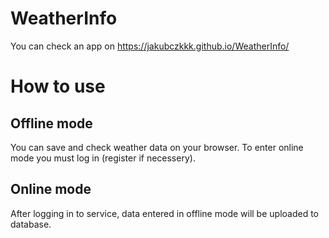 # WeatherInfo

You can check an app on https://jakubczkkk.github.io/WeatherInfo/


# How to use

## Offline mode

You can save and check weather data on your browser. To enter online mode you must log in (register if necessery).

## Online mode

After logging in to service, data entered in offline mode will be uploaded to database.
